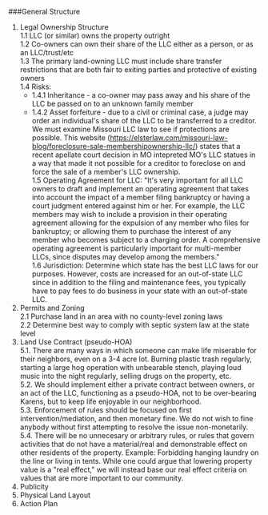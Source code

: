 ###General Structure 

1. Legal Ownership Structure  
   1.1 LLC (or similar) owns the property outright  
   1.2 Co-owners can own their share of the LLC either as a person, or as an LLC/trust/etc  
   1.3 The primary land-owning LLC must include share transfer restrictions that are both fair to exiting parties and protective of existing owners  
   1.4 Risks:  
    * 1.4.1 Inheritance - a co-owner may pass away and his share of the LLC be passed on to an unknown family member  
    * 1.4.2 Asset forfeiture - due to a civil or criminal case, a judge may order an individual's share of the LLC to be transferred to a creditor. We must examine Missouri LLC law to see if protections are possible. This website (https://elsterlaw.com/missouri-law-blog/foreclosure-sale-membershipownership-llc/) states that a recent apellate court decision in MO intepreted MO's LLC statues in a way that made it not possible for a creditor to foreclose on and force the sale of a member's LLC ownership.  
   1.5 Operating Agreement for LLC: "It's very important for all LLC owners to draft and implement an operating agreement that takes into account the impact of a member filing bankruptcy or having a court judgment entered against him or her. For example, the LLC members may wish to include a provision in their operating agreement allowing for the expulsion of any member who files for bankruptcy; or allowing them to purchase the interest of any member who becomes subject to a charging order. A comprehensive operating agreement is particularly important for multi-member LLCs, since disputes may develop among the members."  
   1.6 Jurisdiction: Determine which state has the best LLC laws for our purposes. However, costs are increased for an out-of-state LLC since in addition to the filing and maintenance fees, you typically have to pay fees to do business in your state with an out-of-state LLC.  
3. Permits and Zoning  
   2.1 Purchase land in an area with no county-level zoning laws  
   2.2 Determine best way to comply with septic system law at the state level  
5. Land Use Contract (pseudo-HOA)  
   5.1. There are many ways in which someone can make life miserable for their neighbors, even on a 3-4 acre lot. Burning plastic trash regularly, starting a large hog operation with unbearable stench, playing loud music into the night regularly, selling drugs on the property, etc.  
   5.2. We should implement either a private contract between owners, or an act of the LLC, functioning as a pseudo-HOA, not to be over-bearing Karens, but to keep life enjoyable in our neighborhood.    
   5.3. Enforcement of rules should be focused on first intervention/mediation, and then monetary fine. We do not wish to fine anybody without first attempting to resolve the issue non-monetarily.    
   5.4. There will be no unnecesary or arbitrary rules, or rules that govern activities that do not have a material/real and demonstrable effect on other residents of the property. Example: Forbidding hanging laundry on the line or living in tents.   While one could argue that lowering property value is a "real effect," we will instead base our real effect criteria on values that are more important to our community.   
7. Publicity
8. Physical Land Layout
9. Action Plan
